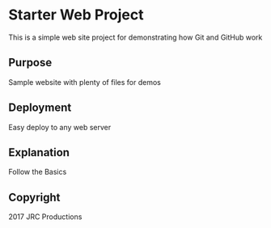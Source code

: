 # Starter Web Project

This is a simple web site project for demonstrating how Git and GitHub work

## Purpose

Sample website with plenty of files for demos

## Deployment

Easy deploy to any web server

## Explanation

Follow the Basics

## Copyright

2017 JRC Productions